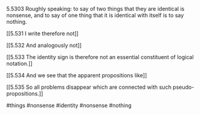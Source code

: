  5.5303 Roughly speaking: to say of two things that they are identical is nonsense, and to say of one thing that it is identical with itself is to say nothing.

[[5.531 I write therefore not]]

[[5.532 And analogously not]]

[[5.533 The identity sign is therefore not an essential constituent of logical notation.]]

[[5.534 And we see that the apparent propositions like]]

[[5.535 So all problems disappear which are connected with such pseudo-propositions.]]

#things #nonsense #identity #nonsense #nothing 